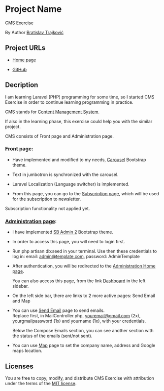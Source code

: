 # Project Name  

  

CMS Exercise 

By Author [Bratislav Trajković](https://www.linkedin.com/in/bratislav-trajkovi%C4%87-77227520a/) 

  

## Project URLs  

  

- [Home page](www.template.com)

- [GitHub](https://github.com/BratislavT/cms-exercise) 

   

  

## Decription 

  

I am learning Laravel (PHP) programming for some time, so I started CMS Exercise in order to continue learning programming in practice.  

CMS stands for [Content Management System](https://en.wikipedia.org/wiki/Content_management_system).  

If also in the learning phase, this exercise could help you with the similar project.   

  

  

CMS consists of Front page and Administration page. 

  

  

### [Front page](www.template.com): 

  

- Have implemented and modified to my needs, [Carousel](https://getbootstrap.com/docs/4.3/examples/carousel/) Bootstrap theme. 

- Text in jumbotron is synchronized with the carousel.  

- Laravel Localization (Language switcher) is implemented.   

- From this page, you can go to the [Subscription page](http://www.template.com/subscription), which will be used for the subscription to newsletter.  

Subscription functionality not applied yet. 

  

  

  

### [Administration page](http://www.template.com/admin/dashboard):   

  

- I have implemented [SB Admin 2](https://startbootstrap.com/theme/sb-admin-2) Bootstrap theme. 

- In order to access this page, you will need to login first.  

- Run php artisan db:seed in your terminal. 
  Use then these credentials to log in: email: admin@template.com, password: AdminTemplate

- After authentication, you will be redirected to the [Administration Home page](http://www.template.com/admin/dashboard).  

  You can also access this page, from the link [Dashboard](http://www.template.com/admin/dashboard) in the left sidebar.  

- On the left side bar, there are links to 2 more active pages: Send Email and Map   

- You can use [Send Email](http://www.template.com/admin/mail) page to send emails.  
  Replace first, in MailController.php, youremail@gmail.com (2x), yourgmailpassword (1x) and yourname (1x), with your credentials.

  Below the Compose Emails section, you can see another section with the status of the emails (sent/not sent). 

- You can use [Map](http://www.template.com/admin/map) page to set the company name, address and Google maps location.   

  

## Licenses  

  

You are free to copy, modify, and distribute CMS Exercise with attribution under the terms of the [MIT license](https://opensource.org/licenses/MIT). 